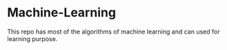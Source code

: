 # Machine-Learning
This repo has most of the algorithms of machine learning and can used for learning purpose.

